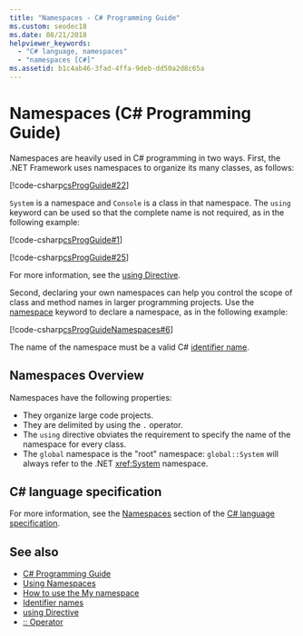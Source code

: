```yaml
---
title: "Namespaces - C# Programming Guide"
ms.custom: seodec18
ms.date: 08/21/2018
helpviewer_keywords: 
  - "C# language, namespaces"
  - "namespaces [C#]"
ms.assetid: b1c4ab46-3fad-4ffa-9deb-dd50a2d8c65a
---
```

# Namespaces (C# Programming Guide)

Namespaces are heavily used in C# programming in two ways. First, the .NET Framework uses namespaces to organize its many classes, as follows:  
  
 [!code-csharp[csProgGuide#22](~/samples/snippets/csharp/VS_Snippets_VBCSharp/csProgGuide/CS/progGuide.cs#22)]  
  
`System` is a namespace and `Console` is a class in that namespace. The `using` keyword can be used so that the complete name is not required, as in the following example:  
  
 [!code-csharp[csProgGuide#1](~/samples/snippets/csharp/VS_Snippets_VBCSharp/csProgGuide/CS/using.cs#1)]  
  
 [!code-csharp[csProgGuide#25](~/samples/snippets/csharp/VS_Snippets_VBCSharp/csProgGuide/CS/progGuide.cs#25)]  
  
For more information, see the [using Directive](../../language-reference/keywords/using-directive.md).  
  
Second, declaring your own namespaces can help you control the scope of class and method names in larger programming projects. Use the [namespace](../../language-reference/keywords/namespace.md) keyword to declare a namespace, as in the following example:  
  
 [!code-csharp[csProgGuideNamespaces#6](~/samples/snippets/csharp/VS_Snippets_VBCSharp/csProgGuideNamespaces/CS/Namespaces.cs#6)]

The name of the namespace must be a valid C# [identifier name](../inside-a-program/identifier-names.md).

## Namespaces Overview  

Namespaces have the following properties:  
  
- They organize large code projects.  
- They are delimited by using the `.` operator.  
- The `using` directive obviates the requirement to specify the name of the namespace for every class.  
- The `global` namespace is the "root" namespace: `global::System` will always refer to the .NET <xref:System> namespace.  

## C# language specification

For more information, see the [Namespaces](~/_csharplang/spec/namespaces.md) section of the [C# language specification](~/_csharplang/spec/introduction.md).
  
## See also

- [C# Programming Guide](../index.md)
- [Using Namespaces](using-namespaces.md)
- [How to use the My namespace](how-to-use-the-my-namespace.md)
- [Identifier names](../inside-a-program/identifier-names.md)
- [using Directive](../../language-reference/keywords/using-directive.md)
- [:: Operator](../../language-reference/operators/namespace-alias-qualifier.md)
